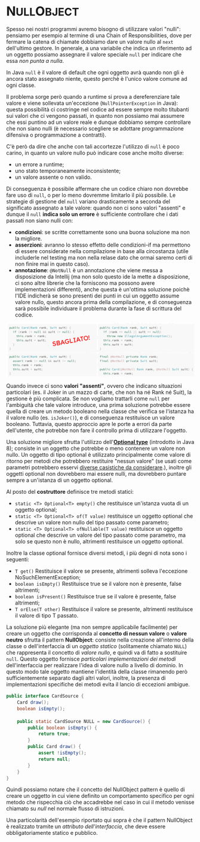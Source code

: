 # <big>N</big>ULL<big>O</big>BJECT

Spesso nei nostri programmi avremo bisogno di utilizzare valori "nulli": pensiamo per esempio al termine di una Chain of Responsibilities, dove per fermare la catena di chiamate dobbiamo dare un valore nullo al `next` dell'ultimo gestore.
In generale, a una variabile che indica un riferimento ad un oggetto possiamo assegnare il valore speciale `null` per indicare che essa _non punta a nulla_.

In Java `null` è il valore di default che ogni oggetto avrà quando non gli è ancora stato assegnato niente, questo perchè è l'unico valore comune ad ogni classe.

Il problema sorge però quando a runtime si prova a dereferenziare tale valore e viene sollevata un'eccezione (`NullPointerException` in Java): questa possibilità ci costringe nel codice ad essere sempre molto titubanti sui valori che ci vengono passati, in quanto non possiamo mai assumere che essi puntino ad un valore reale e dunque dobbiamo sempre controllare che non siano nulli (è necessario scegliere se adottare programmazione difensiva o programmazione a contratti).

C'è però da dire che anche con tali accortezze l'utilizzo di `null` è poco carino, in quanto un valore nullo può indicare cose anche molto diverse:

- un errore a runtime;
- uno stato temporaneamente inconsistente;
- un valore assente o non valido.

Di conseguenza è possibile affermare che un codice chiaro non dovrebbe fare uso di `null`, o per lo meno dovremme limitarlo il più possibile.
Le strategie di gestione del `null` variano drasticamente a seconda del significato assegnato a tale valore: quando non ci sono valori "assenti" e dunque il `null` __indica solo un errore__ è sufficiente controllare che i dati passati non siano nulli con:
-  __condizioni__: se scritte correttamente sono una buona soluzione ma non la migliore.
- __asserzioni__: avranno lo stesso effetto delle condizioni-if ma permettono di essere considerate nella compilazione in base alla circostanza (utile includerle nel testing ma non nella relase dato che ormai saremo certi di non finire mai in questo caso).
 - __annotazione__: `@NotNull` è un annotazione che viene messa a disposizione da Intellij (ma non solo questo ide la mette a disposizione, ci sono altre librerie che la forniscono ma possono avere implementazioni differenti), anche questa è un'ottima soluzione poichè l'IDE indicherà se sono presenti dei punti in cui un oggetto assume valore nullo, questo ancora prima della compilazione, e di conseguenza sarà possibile individuare il problema durante la fase di scrittura del codice.

![null object valori non assenti](/assets/09_nullObject-valori-non-assenti.png)

Quando invece ci sono __valori "assenti"__, ovvero che indicano situazioni particolari (es. il Joker in un mazzo di carte, che non ha né Rank né Suit), la gestione è più complicata.
Se non vogliamo trattarli come `null` per l'ambiguità che tale valore introduce, una prima soluzione potrebbe essere quella di creare un metodo booleano nella classe che verifica se l'istanza ha il valore nullo (es. `isJoker()`), e di conseguenza restituisce un valore booleano.
Tuttavia, questo approccio apre le porte a errori da parte dell'utente, che potrebbe non fare il controllo prima di utilizzare l'oggetto.

Una soluzione migliore sfrutta l'utilizzo dell'[__Optional type__](https://docs.oracle.com/en/java/javase/21/docs//api/java.base/java/util/Optional.html) (introdotto in Java 8); consiste in un oggetto che potrebbe o meno contenere un valore non nullo.
Un oggetto di tipo optional è utilizzato principalmente come valore di ritorno per metodi che potrebbero restituire "nessun valore" (se usati come parametri potrebbero esservi [diverse casistiche da considerare](https://rules.sonarsource.com/java/RSPEC-3553/).), inoltre gli oggetti optional non dovrebbero mai essere nulli, ma dovrebbero puntare sempre a un'istanza di un oggetto optional.

Al posto del __costruttore__ definisce tre metodi statici:
- `static <T> Optional<T> empty()` che restituisce un'istanza vuota di un oggetto optional;
- `static <T> Optional<T> of(T value)` restituisce un oggetto optional che descrive un valore non nullo del tipo passato come parametro;
- `static <T> Optional<T> ofNullable(T value)` restituisce un oggetto optional che descrive un valore del tipo passato come parametro, ma solo se questo non è nullo, altrimenti restituisce un oggetto optional.

Inoltre la classe optional fornisce diversi metodi, i più degni di nota sono i seguenti:
- `T get()` Restituisce il valore se presente, altrimenti solleva l'eccezione NoSuchElementException;
- `boolean isEmpty()` Restituisce true se il valore non è presente, false altrimenti;
- `boolean isPresent()` Restituisce true se il valore è presente, false altrimenti;
- `T orElse(T other)` Restituisce il valore se presente, altrimenti restituisce il valore di tipo T passato. 

La soluzione più elegante (ma non sempre applicabile facilmente) per creare un oggetto che corrisponda al __concetto di nessun valore__ o __valore neutro__ sfrutta il pattern __NullObject__: consiste nella creazione all'interno della classe o dell'interfaccia di un _oggetto statico_ (solitamente chiamato `NULL`) che rappresenta il concetto di _valore nullo_, e quindi va di fatto a sostituire `null`.
Questo oggetto fornisce _particolari implementazioni dei metodi_ dell'interfaccia per realizzare l'idea di valore nullo a livello di dominio.
In questo modo tale oggetto mantiene l'identità della classe rimanendo però sufficientemente separato dagli altri valori, inoltre, la presenza di implementazioni specifiche dei metodi evita il lancio di eccezioni ambigue.

```java
public interface CardSource {
    Card draw();
    boolean isEmpty();

    public static CardSource NULL = new CardSource() {
        public boolean isEmpty() { 
            return true; 
        }
        public Card draw() {
            assert !isEmpty();
            return null;
        }
    }
}
```

Quindi possiamo notare che il concetto del NullObject pattern è quello di creare un oggetto in cui viene definito un comportamento specifico per ogni metodo che rispecchia ciò che accadrebbe nel caso in cui il metodo venisse chiamato su _null_ nel normale flusso di istruzioni.

Una particolarità dell'esempio riportato qui sopra è che il pattern NullObject è realizzato tramite un _attributo dell'interfaccia_, che deve essere obbligatoriamente statico e pubblico. 